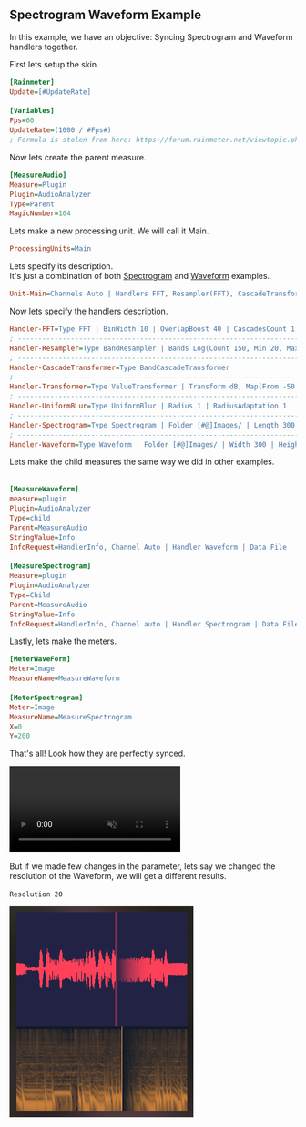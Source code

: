 ## Spectrogram Waveform Example

In this example, we have an objective: Syncing Spectrogram and Waveform handlers together.

First lets setup the skin.

```ini
[Rainmeter]
Update=[#UpdateRate]

[Variables]
Fps=60
UpdateRate=(1000 / #Fps#)
; Formula is stolen from here: https://forum.rainmeter.net/viewtopic.php?t=26831#p140108
```

Now lets create the parent measure.

```ini
[MeasureAudio]
Measure=Plugin
Plugin=AudioAnalyzer
Type=Parent
MagicNumber=104
```

Lets make a new processing unit. We will call it Main.

```ini
ProcessingUnits=Main
```

Lets specify its description.<br/>
It's just a combination of both [Spectrogram](/docs/usage-examples/spectrogram.md) and [Waveform](/docs/usage-examples/waveform.md) examples.

```ini
Unit-Main=Channels Auto | Handlers FFT, Resampler(FFT), CascadeTransformer(Resampler), Transformer(CascadeTransformer), UniformBLur(Transformer), Spectrogram(UniformBLur), Waveform | Filter none
```

Now lets specify the handlers description.<br/>

```ini
Handler-FFT=Type FFT | BinWidth 10 | OverlapBoost 40 | CascadesCount 1 | WindowFunction Hann
; --------------------------------------------------------------------------------------
Handler-Resampler=Type BandResampler | Bands Log(Count 150, Min 20, Max 20000) | CubicInterpolation true
; --------------------------------------------------------------------------------------
Handler-CascadeTransformer=Type BandCascadeTransformer
; --------------------------------------------------------------------------------------
Handler-Transformer=Type ValueTransformer | Transform dB, Map(From -50 : -0)
; --------------------------------------------------------------------------------------
Handler-UniformBLur=Type UniformBlur | Radius 1 | RadiusAdaptation 1
; --------------------------------------------------------------------------------------
Handler-Spectrogram=Type Spectrogram | Folder [#@]Images/ | Length 300 | Resolution 35 | Stationary true | SilenceThreshold -70 | BorderSize 1 | DefaultColorSpace sRGB | MixMode sRGB255 | FadingRatio 0.2 | BorderColor @sRGB255 255, 171, 92 | Colors 0.0: @hsl 217,0.38,0.11 ; 1: @hsl 29, 0.96, 0.62
; --------------------------------------------------------------------------------------
Handler-Waveform=Type Waveform | Folder [#@]Images/ | Width 300 | Height 200 | Resolution 35 | Stationary true | BorderSize 1 | BorderColor 255, 64, 89| Connected true | DefaultColorSpace sRGB255 | BackgroundColor @hsl 237,0.34,0.20 | WaveColor 255, 64, 89 | LineColor @sRGB 0.5,0.5,0.5 | FadingRatio 0.2 | LineDrawingPolicy Never | SilenceThreshold -70
```

Lets make the child measures the same way we did in other examples.

```ini

[MeasureWaveform]
measure=plugin
Plugin=AudioAnalyzer
Type=child
Parent=MeasureAudio
StringValue=Info
InfoRequest=HandlerInfo, Channel Auto | Handler Waveform | Data File

[MeasureSpectrogram]
Measure=plugin
Plugin=AudioAnalyzer
Type=Child
Parent=MeasureAudio
StringValue=Info
InfoRequest=HandlerInfo, Channel auto | Handler Spectrogram | Data File
```

Lastly, lets make the meters.

```ini
[MeterWaveForm]
Meter=Image
MeasureName=MeasureWaveform

[MeterSpectrogram]
Meter=Image
MeasureName=MeasureSpectrogram
X=0
Y=200
```

That's all! Look how they are perfectly synced.

<video src="docs\usage-examples\resources\spectrogram-waveform.mp4" autoplay loop muted title="Spectrogram Waveform"></video>

But if we made few changes in the parameter, lets say we changed the resolution of the Waveform, we will get a different results.

`Resolution 20`

<img src="docs\usage-examples\resources\spectrogram-waveform-res-20.png" title="Resolution 20" />
